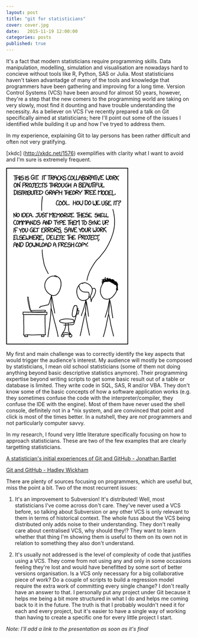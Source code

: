 ```yaml
---
layout: post
title: "git for statisticians"
cover: cover.jpg
date:   2015-11-19 12:00:00
categories: posts
published: true
---
```


It's a fact that modern statisticians require programming skills. Data manipulation, modelling, simulation and visualisation are nowadays hard to concieve without tools like R, Python, SAS or Julia. Most statisticians haven't taken advantadge of many of the tools and knowledge that programmers have been gathering and improving for a long time.
Version Control Systems (VCS) have been around for almost 50 years, however, they're a step that the new comers to the programming world are taking on very slowly, most find it dounting and have trouble understanding the necessity. As a believer on VCS I've recently prepared a talk on Git specifically aimed at statisticians; here I'll point out some of the issues I identified while building it up and how I've tryed to address them.

In my experience, explaining Git to lay persons has been rather difficult and often not very gratifying.

[xkdc] (http://xkdc.net/1576) exemplifies with clarity what I want to avoid and I'm sure is extremely frequent.

![imatge](/images/git.png)

My first and main challenge was to correctly identify the key aspects that would trigger the audience's interest. My audience will mostly be composed by statisticians, I mean old school statisticians (some of them not doing anything beyond basic descriptive statistics anymore). Their programming expertise beyond writing scripts to get some basic result out of a table or database is limited. They write code in SQL, SAS, R and/or VBA. They don't know some of the basic concepts of how a software application works (e.g. they sometimes confuse the code with the interpreter/compiler, they confuse the IDE with the engine). Most of them have never used the shell console, definitely not in a \*nix system, and are convinced that point and click is most of the times better. In a nutshell, they are _not_ programmers and not particularly computer savvy.

In my research, I found very little literature specifically focusing on how to approach statisticians. These are two of the few examples that are clearly targetting statisticians.

[A statistician's initial experiences of Git and GitHub - Jonathan Bartlet](http://thestatsgeek.com/2015/05/16/a-statisticians-initial-experiences-of-gitgithub/)

[Git and GitHub - Hadley Wickham](http://r-pkgs.had.co.nz/git.html)

There are plenty of sources focusing on programmers, which are useful but, miss the point a bit. Two of the most recurrent issues:

1. It's an improvement to Subversion! It's distributed! Well, most statisticians I've come across don't care. They've never used a VCS before, so talking about Subversion or any other VCS is only relevant to them in terms of historical context. The whole fuss about the VCS being distributed only adds noise to their understanding. They don't really care about centralised VCS, why should they!? They want to learn whether that thing I'm showing them is useful to them on its own not in relation to something they also don't understand.

2. It's usually not addressed is the level of complexity of code that justifies using a VCS. They come from not using any and only in some occasions feeling they're lost and would have benefitted by some sort of better versions organisation. Is a VCS only necessary for a big collaborative piece of work? Do a couple of scripts to build a regression model require the extra work of committing every single change? I don't really have an answer to that. I personally put any project under Git because it helps me being a bit more structured in what I do and helps me coming back to it in the future. The truth is that I probably wouldn't need it for each and every project, but it's easier to have a single way of working than having to create a specific one for every little project I start.

_Note: I'll add a link to the presentation as soon as it's final_
